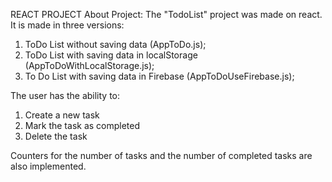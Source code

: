 REACT PROJECT
About Project:
The "TodoList" project was made on react. It is made in three versions:
1. ToDo List without saving data (AppToDo.js);
2. ToDo List with saving data in localStorage (AppToDoWithLocalStorage.js);
3. To Do List with saving data in Firebase (AppToDoUseFirebase.js);

The user has the ability to:
1. Create a new task
2. Mark the task as completed
3. Delete the task

Counters for the number of tasks and the number of completed tasks are also implemented.